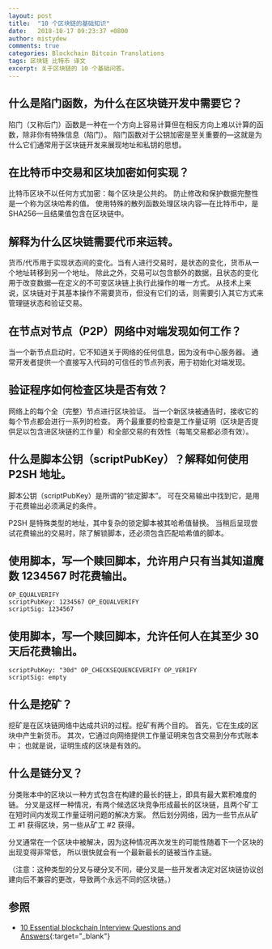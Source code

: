 ```yaml
---
layout: post
title:  "10 个区块链的基础知识"
date:   2018-10-17 09:23:37 +0800
author: mistydew
comments: true
categories: Blockchain Bitcoin Translations
tags: 区块链 比特币 译文
excerpt: 关于区块链的 10 个基础问答。
---
```

## 什么是陷门函数，为什么在区块链开发中需要它？

陷门（又称后门）函数是一种在一个方向上容易计算但在相反方向上难以计算的函数，除非你有特殊信息（陷门）。
陷门函数对于公钥加密是至关重要的—这就是为什么它们通常用于区块链开发来展现地址和私钥的思想。

## 在比特币中交易和区块加密如何实现？

比特币区块不以任何方式加密：每个区块是公共的。
防止修改和保护数据完整性是一个称为区块哈希的值。
使用特殊的散列函数处理区块内容—在比特币中，是 SHA256—且结果值包含在区块链中。

## 解释为什么区块链需要代币来运转。

货币/代币用于实现状态间的变化。当有人进行交易时，是状态的变化，货币从一个地址转移到另一个地址。
除此之外，交易可以包含额外的数据，且状态的变化用于改变数据—在定义的不可变区块链上执行此操作的唯一方式。
从技术上来说，区块链对于其基本操作不需要货币，但没有它们的话，则需要引入其它方式来管理链状态和验证交易。

## 在节点对节点（P2P）网络中对端发现如何工作？

当一个新节点启动时，它不知道关于网络的任何信息，因为没有中心服务器。
通常开发者提供一个直接写入代码的可信任的节点列表，用于初始化对端发现。

## 验证程序如何检查区块是否有效？

网络上的每个全（完整）节点进行区块验证。
当一个新区块被通告时，接收它的每个节点都会进行一系列的检查。
两个最重要的检查是工作量证明（区块是否提供足以包含进区块链的工作量）和全部交易的有效性（每笔交易都必须有效）。

## 什么是脚本公钥（scriptPubKey）？解释如何使用 P2SH 地址。

脚本公钥（scriptPubKey）是所谓的“锁定脚本”。
可在交易输出中找到它，是用于花费输出必须满足的条件。

P2SH 是特殊类型的地址，其中复杂的锁定脚本被其哈希值替换。
当稍后呈现尝试花费输出的交易时，除了解锁脚本，还必须包含匹配哈希值的脚本。

## 使用脚本，写一个赎回脚本，允许用户只有当其知道魔数 1234567 时花费输出。

```shell
OP_EQUALVERIFY
scriptPubKey: 1234567 OP_EQUALVERIFY
scriptSig: 1234567
```

## 使用脚本，写一个赎回脚本，允许任何人在其至少 30 天后花费输出。

```shell
scriptPubKey: "30d" OP_CHECKSEQUENCEVERIFY OP_VERIFY
scriptSig: empty
```

## 什么是挖矿？

挖矿是在区块链网络中达成共识的过程。挖矿有两个目的。
首先，它在生成的区块中产生新货币。
其次，它通过向网络提供工作量证明来包含交易到分布式账本中；
也就是说，证明生成的区块是有效的。

## 什么是链分叉？

分类账本中的区块以一种方式包含在构建的最长的链上，即具有最大累积难度的链。
分叉是这样一种情况，有两个候选区块竞争形成最长的区块链，且两个矿工在短时间内发现工作量证明问题的解决方案。
然后划分网络，因为一些节点从矿工 #1 获得区块，另一些从矿工 #2 获得。

分叉通常在一个区块中被解决，因为这种情况再次发生的可能性随着下一个区块的出现变得非常低，
所以很快就会有一个最新最长的链被当作主链。

（注意：这种类型的分叉与硬分叉不同，硬分叉是一些开发者决定对区块链协议创建向后不兼容的更改，导致两个永远不同的区块链。）

## 参照

* [10 Essential blockchain Interview Questions and Answers](https://www.toptal.com/blockchain/interview-questions){:target="_blank"}
